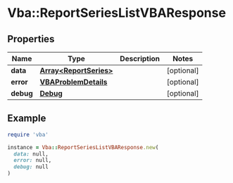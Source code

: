 # Vba::ReportSeriesListVBAResponse

## Properties

| Name | Type | Description | Notes |
| ---- | ---- | ----------- | ----- |
| **data** | [**Array&lt;ReportSeries&gt;**](ReportSeries.md) |  | [optional] |
| **error** | [**VBAProblemDetails**](VBAProblemDetails.md) |  | [optional] |
| **debug** | [**Debug**](Debug.md) |  | [optional] |

## Example

```ruby
require 'vba'

instance = Vba::ReportSeriesListVBAResponse.new(
  data: null,
  error: null,
  debug: null
)
```

